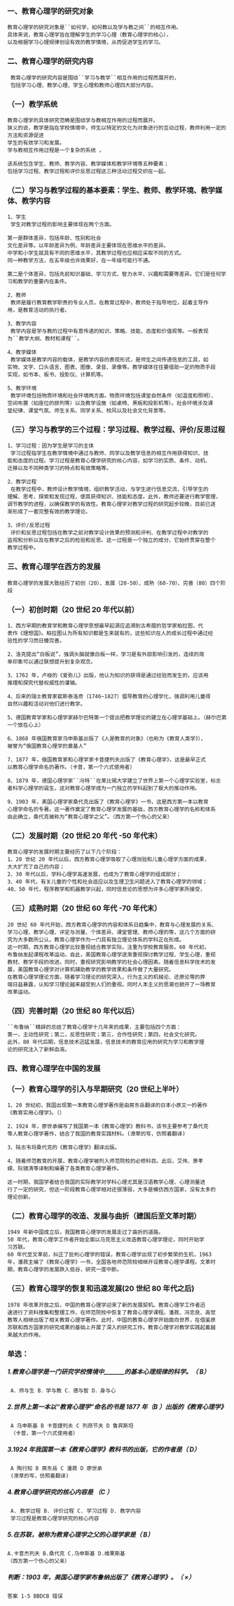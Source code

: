 ### 一、教育心理学的研究对象
    教育心理学的研究对象是``如何学，如何教以及学与教之间``的相互作用。
    具体来说，教育心理学旨在理解学生的学习心理（教育心理学的核心），
    以及根据学习心理规律创设有效的教学情境，从而促进学生的学习。
    
### 二、教育心理学的研究内容
     教育心理学的研究内容是围绕``学习与教学``相互作用的过程而展开的，
     包括学习心理、教学心理、学生心理和教师心理四大部分内容。
     
### （一）教学系统
    教育心理学的具体研究范畴是围绕学与教相互作用的过程而展开。
    狭义的说，教学是指在学校情境中，师生以特定的文化为对象进行的互动过程，教师利用一定的方法和资源促进
    学生的有效学习和发展。
    学与教相互作用过程是一个复杂的系统 ，
    
    该系统包含学生、教师、教学内容、教学媒体和教学环境等五种要素；
    包括学习过程、教学过程和评价反思过程这三种活动过程交织在一起。


### （二）学习与教学过程的基本要素：学生、教师、教学环境、教学媒体、教学内容
    1、学生
     学生对教学过程的影响主要体现在两个方面。
     
    第一是群体差异，包括年龄、性别和社会
    文化差异等。以年龄差异为例，年龄差异主要体现在思维水平的差异。
    中学和小学生就具有不同的思维水平，其教学过程也应相应采取不同的方式。
    同一种教学方法，在五年级也许效果好，在一年级可能行不通。
    
    第二是个体差异，包括先前知识基础、学习方式、智力水平、兴趣和需要等差异。它们是任何学习和教学的重要内在条件。
    
    2、教师
     教师是履行教育教学职责的专业人员，在教育过程中，教师处于指导地位，起着主导作
    用，是教育活动的执行者。
    
    3、教学内容
     教学内容是学与教的过程中有意传递的知识、策略、技能、态度和价值观等。一般表现
    为``教学大纲、教材和课程``。
    
    4、教学媒体
     教学媒体是教学内容的载体，是教学内容的表现形式，是师生之间传递信息的工具，如
    实物、文字、口头语言、图表、图像、录音、录像等。教学媒体往往要借助一定的物质手段
    实现，如书本、板书、投影仪、计算机等。
    
    5、教学环境
     教学环境包括物质环境和社会环境两方面。物质环境包括课堂自然条件（如温度和照明）、
    空间布置（如座位的排列等）以及教学设施（如桌椅、黑板和投影机等）。社会环境涉及课
    堂纪律、课堂气氛、师生关系、同学关系、校风以及社会文化背景等。

### （三）学习与教学的三个过程：学习过程、教学过程、评价/反思过程
    1、学习过程：因为学生是学习的主体
     学习过程指学生在教学情境中通过与教师、同学以及教学信息的相互作用获得知识、技
    能和态度的过程。学习过程是教育心理学研究的核心内容，如学习的实质、条件、动机、
    迁移以及不同种类学习的特点和有效策略等。

    2、教学过程
     在教学过程中，教师设计教学情境，组织教学活动，与学生进行信息交流，引导学生的
    理解、思考、探索和发现过程，使其获得知识、技能和态度。此外，教师还要进行教学管理，
    调节教学的进程，以确保教学的有效性。教育心理学对教学过程的研究起步较晚，目前已逐
    渐形成了一套完整有效的教学理论。
    
    3、评价/反思过程
     评价和反思过程包括在教学之前对教学设计效果的预测和评判、在教学过程中对教学的
    监视和分析以及在教学之后的检验和反思。这一过程是一个独立的成分，它始终贯穿在整个
    教学过程中。
    
### 三、教育心理学在西方的发展
    教育心理学的发展大致经历了初创（20）、发展（20-50）、成熟（60-70）、完善（80）四个阶段
    
### （一）初创时期（20 世纪 20 年代以前）
    1、西方早期的教育学和教育心理学思想最早起源应追溯到古希腊的哲学家柏拉图，代
    表作《理想国》。柏拉图认为所有知识都是生来就有的，这些知识在人的成长过程中通过经
    验性的学习而日臻完善。

    2、洛克提出“白板说”，强调头脑就像白板一样，学习是有外部影响引发的，连续的简
    单印象可以通过联想提升到复杂观念。

    3、1762 年，卢梭的《爱弥儿》出版，他认为知识的获得是通过经验而发生的，应该用
    推理和探究代替权威性的灌输。
    
    4、后来的瑞士教育家裴斯泰洛奇（1746~1827）倡导教育的心理学化，强调利用儿童得
    自然兴趣和活动对他们进行教学。
    
    5、德国教育学家和心理学家赫尔巴特第一个提出把教学理论的建立在心理学基础上。（赫尔巴第一个放在心上）
    
    6、1868 年俄国教育家乌申斯基出版了《人是教育的对象》（也称为《教育人类学》），
    被誉为“俄国教育心理学的奠基人”
    
    7、1877 年，俄国教育家和心理学家卡普捷列夫出版了《教育心理学》，这是最早正式
    以教育心理学命名的著作。（卡普，第一个六式使用者）
    
    8、1879 年，德国心理学家``冯特``在莱比锡大学建立了世界上第一个心理学实验室，标志
    者科学心理学的诞生，这对教育心理学成为一门独立的学科起到了极大的推动作用。
    
    9、1903 年，美国心理学家桑代克出版了《教育心理学》一书，这是西方第一本以教育
    心理学命名的专著。这一著作奠定了教育心理学发展的基础，西方教育心理学的名称和体系
    由此确立，桑代克被称为“教育心理学之父”。（西方第一个伤心的父亲）

### （二）发展时期（20 世纪 20 年代 -50 年代末）
    教育心理学的发展时期主要经历了以下几个阶段：
    1、20 世纪 20 年代以后，西方教育心理学吸取了心理测验和儿童心理学方面的成果，
    大大扩充了自己的内容；
    2、30 年代以后，学科心理学高速发展，也成为了教育心理学的组成部分；
    3、40 年代，有关儿童的个性和社会适应以及生理卫生问题进入了教育心理学的领域；
    40、50 年代，程序教学和机器教学兴起，同时信息论的思想为许多心理学家所接受，
    
### （三）成熟时期（20 世纪 60 年代 -70 年代末）
    20 世纪 60 年代开始，西方教育心理学的内容和体系日趋集中，教育与心理发展的关系、
    学习心理、教学心理、评定与测量、个体差异、课堂管理、教师心理的等，这几个方面的研
    究为大多数所公认，教育心理学作为一门具有独立理论体系的学科正在形成。
    这一时期，西方教育心理学比较重视结合教学实际，注重为学校教育服务。60 年代初，
    布鲁纳发起课程改革运动，自此，美国教育心理学逐渐重视探讨教学过程、学生心理，重视
    教材、教学手段的改进。同时，重视研究影响教学的社会心理因素。随着信息科学技术的发
    展，美国教育心理学对计算机辅助教学的教学效果和条件做了大量研究。
    在教育心理学理论方面，随着学习理论的研究深入，行为主义的机械论、还原论等的弊
    端日益暴露，认知学习理论越来越受到人们的重视。同时人本主义的思潮也掀开了一场教育
    改革运动。
    
### （四）完善时期（20 世纪 80 年代以后）
    ``布鲁纳``精辟的总结了教育心理学十几年来的成果，主要包括四个方面：
    第一，主动性研究；第二，反思性研究；第三，合作性研究；第四，社会文化研究。
    此外，80 年代后期，信息技术迅猛发展，信息技术的教育应用的研究为学习和教学理
    论的研究注入了新鲜血液。
    
### 四、教育心理学在中国的发展
### （一）教育心理学的引入与早期研究（20 世纪上半叶）
    1、20 世纪初，我国出现第一本教育心理学著作是由房东岳翻译的日本小原又一的著作
    《教育实用心理学》。（）
    
    2、1924 年，廖世承编写了我国第一本《教育心理学》教科书，该书主要参考了桑代克
    等人教育心理学著作，结合了我国的教育实践材料。(潦草的写，仿照着翻译)
    
    3、陆志韦将桑代克的《教育心理学》翻译出版。
    
    4、随着师范教育的开展，教育心理学被列入师范院校的必修科目。此后，艾伟、萧孝
    嵘、阮镜清等译制和编著了各类教育心理学著作。
    
    这一时期，我国学者结合我国的实际教学对学科心理尤其是汉语教学心理、心理测量进
    行了一定的研究，但这一阶段教育心理学相对还很薄弱，大多是模仿西方国家，没有太多的
    理论创新。
    
### （二）教育心理学的改造、发展与曲折（建国后至文革时期）
    1949 年新中国成立后，我国教育心理学的发展走过了曲折的道路。
    50 年代，教育心理学工作者开始全面以马克思主义改造教育心理学理论，同时开始学
    习苏联。
    60 年代至文革前，纠正了批判心理学的错误，教育心理学出现了初步繁荣的生机，1963
    年，潘菽主编了《教育心理学》一书，全国各地师范院校相继开设教育心理学课程。文革时
    期，教育心理学的发展跌入低谷，研究一度中断。
    
### （三）教育心理学的恢复和迅速发展(20 世纪 80 年代之后)
    1978 年改革开放之后，中国的教育心理学迎来了新的发展契机。教育心理学工作者迅
    速进行了资料搜集和整理工作，在师范院校中恢复了教育心理学课程。潘菽、冯忠良、高觉
    敷等人相继出版了相关教育心理学著作。此时，中国的教育心理学开始面向世界，在借鉴原
    苏联和西方国家的研究成果的基础上开展了深入的研究工作。教育心理学对教学实践起着越
    来越大的作用。


### 单选：
##### 1.教育心理学是一门研究学校情境中_______的基本心理规律的科学。（ B）
     A．师与生 B．学与教 C．德与智 D．身与心
 
##### 2.世界上第一本以“教育心理学”命名的书是 1877 年（B ）出版的《教育心理学》
     A 乌申斯基 B 卡普捷列夫 C 列昂节夫 D 鲁宾斯坦
     （卡普，第一个六式使用者）
 
##### 3.1924 年我国第一本《教育心理学》教科书的出版，它的作者是（ D）
     A 陶行知 B 房东岳 C 潘菽 D 廖世承
     (潦草的写，仿照着翻译)
 
##### 4.教育心理学研究的核心内容是 （C ）
     A. 教学过程 B. 评价过程 C. 学习过程 D. 教学内容
     学习过程是教育心理学研究的核心内容
 
##### 5.在苏联，被称为教育心理学之父的心理学家是（ B）
    A.卡普杰列夫 B.桑代克 C.乌申斯基 D.维果斯基
    （西方第一个伤心的父亲）
    
##### 判断：1903 年，美国心理学家布鲁纳出版了《教育心理学》。（ ×）
    答案 1-5 BBDCB 错误